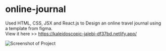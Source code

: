 # online-journal
Used HTML, CSS, JSX and React.js to Design an online travel journal using a template from figma.  
View it here >> https://kaleidoscopic-jalebi-df37bd.netlify.app/

![Screenshot of Project](https://i.ibb.co/7yTLTKk/Richard-s-Journal.png)


